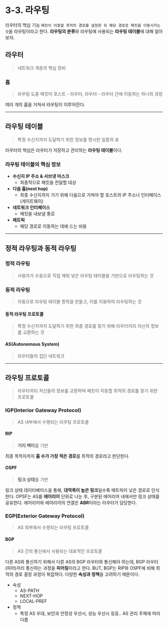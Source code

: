 # 3-3. 라우팅
라우터의 핵심 기능 `패킷이 이동할 최적의 경로를 설정한 뒤 해당 경로로 패킷을 이동시키는 것`을 라우팅이라고 한다. 
**라우팅의 분류**와 라우팅에 사용되는 **라우팅 테이블**에 대해 알아보자.

## 라우터
> 네트워크 계층의 핵심 장비

### 홉
> 라우팅 도중 패킷이 호스트 - 라우터, 라우터 - 라우터 간에 이동하는 하나의 과정

여러 개의 홉을 거쳐서 라우팅이 이루어진다.

<hr>

## 라우팅 테이블
> 특정 수신지까지 도달하기 위한 정보를 명시한 일종의 표

라우터의 핵심은 라우터가 저장하고 관리하는 **라우팅 테이블**이다.

### 라우팅 테이블의 핵심 정보
- **수신지 IP 주소 & 서브넷 마스크**
  - 최종적으로 패킷을 전달할 대상
- **다음 홉(next hop)**
  - 최종 수신지까지 가기 위해 다음으로 거쳐야 할 호스트의 IP 주소나 인터페이스 (게이트웨이)
- **네트워크 인터페이스**
  - 패킷을 내보낼 통로
- **메트릭**
  - 해당 경로로 이동하는 데에 드는 비용

<hr>

## 정적 라우팅과 동적 라우팅

### 정적 라우팅
> 사용자가 수동으로 직접 채워 넣은 라우팅 테이블을 기반으로 라우팅하는 것

### 동적 라우팅
> 자동으로 라우팅 테이블 항목을 만들고, 이를 이용하여 라우팅하는 것

#### 동적 라우팅 프로토콜
> 특정 수신지까지 도달하기 위한 최종 경로를 찾기 위해 라우터끼리 자신의 정보를 교환하는 것

#### AS(Autonomous System)
> 라우터들의 집단 네트워크

<hr>

## 라우팅 프로토콜
> 라우터끼리 자신들의 정보를 교환하며 패킷이 이동할 최적의 경로를 찾기 위한 프로토콜

### IGP(Interior Gateway Protocol)
> AS 내부에서 수행되는 라우팅 프로토콜

#### RIP
> **거리 벡터**를 기반

최종 목적지까지 **홉 수가 가장 적은 경로**를 최적의 경로라고 판단한다.

#### OSPF
> **링크 상태**를 기반

링크 상태 데이터베이스을 통해, **대역폭이 높은 링크**일수록 메트릭이 낮은 경로로 인식한다.
OPSF는 AS를 **에어리어** 단위로 나눈 후, 구분된 에어리어 내에서만 링크 상태를 공유한다.
에어리어와 에어리어의 연결은 **ABR**이라는 라우터가 담당한다.

### EGP(Exterior Gateway Protocol)
> AS 외부에서 수행되는 라우팅 프로토콜

#### BGP
> AS 간의 통신에서 사용되는 대표적인 프로토콜

다른 AS와 통신하기 위해서 다른 AS의 BGP 라우터와 통신해야 하는데, BGP 라우터(피어)끼리 통신하는 과정을 **피어링**이라고 한다.
BUT, BGP는 RIP와 OSPF에 비해 최적의 경로 결정 과정이 복잡하다. 다양한 **속성과 정책**을 고려하기 때문이다.

- 속성
  - AS-PATH
  - NEXT-HOP
  - LOCAL-PREF
- 정책
  - 특정 AS 우대, 보안과 안정성 우선시, 성능 우선시 등등.. AS 관리 주체에 따라 다름